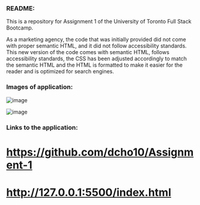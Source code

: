 ### README:

This is a repository for Assignment 1 of the University of Toronto Full Stack Bootcamp.

As a marketing agency, the code that was initially provided did not come with proper semantic HTML, and it did not follow accessibility standards. This new version of the code comes with semantic HTML, follows accessibility standards, the CSS has been adjusted accordingly to match the semantic HTML and the HTML is formatted to make it easier for the reader and is optimized for search engines.

### Images of application:
![image](https://github.com/dcho10/Assignment-1/assets/153252185/a4480d41-57d9-4ab6-8737-5cbdf918eb87)

![image](https://github.com/dcho10/Assignment-1/assets/153252185/d83cbb09-3510-499b-8ac1-be49decaaf44)

### Links to the application:
# https://github.com/dcho10/Assignment-1
# http://127.0.0.1:5500/index.html
